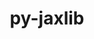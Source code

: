---
title: "py-jaxlib"
layout: cache
categories: [package, develop]
meta: {"compilers": ["gcc@11.4.0", "gcc@13.2.0", "gcc@9.4.0"], "num_specs": 98, "num_specs_by_stack": {"e4s": 9, "e4s-neoverse_v1": 3, "e4s-power": 2, "ml-linux-aarch64-cpu": 18, "ml-linux-aarch64-cuda": 18, "ml-linux-x86_64-cpu": 16, "ml-linux-x86_64-cuda": 18, "ml-linux-x86_64-rocm": 14, "root": 98}, "oss": ["ubuntu20.04", "ubuntu22.04", "ubuntu24.04"], "platforms": ["linux"], "stacks": ["e4s", "e4s-neoverse_v1", "e4s-power", "ml-linux-aarch64-cpu", "ml-linux-aarch64-cuda", "ml-linux-x86_64-cpu", "ml-linux-x86_64-cuda", "ml-linux-x86_64-rocm", "root"], "targets": ["aarch64", "neoverse_v1", "ppc64le", "x86_64_v3"], "versions": ["0.4.28", "0.4.3", "0.4.31", "0.4.38"]}
spec_details: [{"compiler": "gcc@11.4.0", "hash": "2xb55n7wbbxxugwduu7fhggnsdakkm6b", "os": "ubuntu22.04", "platform": "linux", "size": "-", "stacks": ["e4s", "root"], "target": "x86_64_v3", "variants": ["build_system=python_pip", "~cuda", "patches:=d3b7ea2", "~rocm"], "versions": ["0.4.38"]}, {"compiler": "gcc@13.2.0", "hash": "3aboam4fyvejtv3pollpvtrkbeng7mjt", "os": "ubuntu24.04", "platform": "linux", "size": "-", "stacks": ["ml-linux-x86_64-rocm", "root"], "target": "x86_64_v3", "variants": ["amdgpu_target:=gfx90a", "build_system=python_pip", "~cuda", "patches:=d3b7ea2", "+rocm"], "versions": ["0.4.38"]}, {"compiler": "gcc@13.2.0", "hash": "3d3gi77mfqjsow6gr722xxszgy4akz6e", "os": "ubuntu24.04", "platform": "linux", "size": "-", "stacks": ["ml-linux-aarch64-cpu", "root"], "target": "aarch64", "variants": ["build_system=python_pip", "~cuda", "patches:=2c5386e", "~rocm"], "versions": ["0.4.28"]}, {"compiler": "gcc@13.2.0", "hash": "3u37nv2g6awbzj63kgpsmr3iccrycpop", "os": "ubuntu24.04", "platform": "linux", "size": "-", "stacks": ["ml-linux-x86_64-rocm", "root"], "target": "x86_64_v3", "variants": ["amdgpu_target:=gfx90a", "build_system=python_pip", "~cuda", "patches:=d3b7ea2", "+rocm"], "versions": ["0.4.38"]}, {"compiler": "gcc@13.2.0", "hash": "3z42ar7cfpbwf3q7ggfrfo6yhb5ooqq2", "os": "ubuntu24.04", "platform": "linux", "size": "-", "stacks": ["ml-linux-aarch64-cuda", "root"], "target": "aarch64", "variants": ["build_system=python_pip", "+cuda", "cuda_arch:=80", "+nccl", "patches:=2c5386e", "~rocm"], "versions": ["0.4.28"]}, {"compiler": "gcc@13.2.0", "hash": "4fvc4xoykphblecap3js2a3wfc4tu3pw", "os": "ubuntu24.04", "platform": "linux", "size": "-", "stacks": ["ml-linux-x86_64-cpu", "root"], "target": "x86_64_v3", "variants": ["build_system=python_pip", "~cuda", "~rocm"], "versions": ["0.4.28"]}, {"compiler": "gcc@13.2.0", "hash": "4qhmavnyrf27wchph7bayyr2mjuemmj6", "os": "ubuntu24.04", "platform": "linux", "size": "-", "stacks": ["ml-linux-x86_64-cpu", "root"], "target": "x86_64_v3", "variants": ["build_system=python_pip", "~cuda", "patches:=d3b7ea2", "~rocm"], "versions": ["0.4.38"]}, {"compiler": "gcc@13.2.0", "hash": "4tewzkxse63lcdqlzdsoizsh3gr5tey5", "os": "ubuntu24.04", "platform": "linux", "size": "-", "stacks": ["ml-linux-aarch64-cpu", "root"], "target": "aarch64", "variants": ["build_system=python_pip", "~cuda", "patches:=2c5386e", "~rocm"], "versions": ["0.4.31"]}, {"compiler": "gcc@13.2.0", "hash": "5gkodmkumevx254ij43aves5wuceexx5", "os": "ubuntu24.04", "platform": "linux", "size": "-", "stacks": ["ml-linux-aarch64-cuda", "root"], "target": "aarch64", "variants": ["build_system=python_pip", "+cuda", "cuda_arch:=80", "+nccl", "patches:=2c5386e", "~rocm"], "versions": ["0.4.28"]}, {"compiler": "gcc@13.2.0", "hash": "5uqt4nmebybdok5lqnwln4ytd7ltktty", "os": "ubuntu24.04", "platform": "linux", "size": "-", "stacks": ["ml-linux-x86_64-cpu", "root"], "target": "x86_64_v3", "variants": ["build_system=python_pip", "~cuda", "~rocm"], "versions": ["0.4.28"]}, {"compiler": "gcc@13.2.0", "hash": "5y4iw7juzksl2a25mdvblmryfzwob35k", "os": "ubuntu24.04", "platform": "linux", "size": "-", "stacks": ["ml-linux-aarch64-cpu", "root"], "target": "aarch64", "variants": ["build_system=python_pip", "~cuda", "patches:=2c5386e", "~rocm"], "versions": ["0.4.31"]}, {"compiler": "gcc@13.2.0", "hash": "67ptuo5ftkylr3wuhj3qxwmv53qivl24", "os": "ubuntu24.04", "platform": "linux", "size": "-", "stacks": ["ml-linux-x86_64-rocm", "root"], "target": "x86_64_v3", "variants": ["amdgpu_target:=gfx90a", "build_system=python_pip", "~cuda", "patches:=d3b7ea2", "+rocm"], "versions": ["0.4.38"]}, {"compiler": "gcc@13.2.0", "hash": "6ajdp2ckzlyma7ebaihtaqnxkkqkhlth", "os": "ubuntu24.04", "platform": "linux", "size": "-", "stacks": ["ml-linux-aarch64-cpu", "root"], "target": "aarch64", "variants": ["build_system=python_pip", "~cuda", "patches:=2c5386e", "~rocm"], "versions": ["0.4.28"]}, {"compiler": "gcc@13.2.0", "hash": "6kbjzjcpbjeeom5nphyjctpjr2tux2m3", "os": "ubuntu24.04", "platform": "linux", "size": "-", "stacks": ["ml-linux-x86_64-rocm", "root"], "target": "x86_64_v3", "variants": ["amdgpu_target:=gfx90a", "build_system=python_pip", "~cuda", "patches:=d3b7ea2", "+rocm"], "versions": ["0.4.38"]}, {"compiler": "gcc@11.4.0", "hash": "6pj65cktmbxiywc6hnfsypjeejomg26o", "os": "ubuntu22.04", "platform": "linux", "size": "-", "stacks": ["e4s", "root"], "target": "x86_64_v3", "variants": ["build_system=python_pip", "~cuda", "patches:=d3b7ea2", "~rocm"], "versions": ["0.4.38"]}, {"compiler": "gcc@13.2.0", "hash": "77d5ffb6kippmwuqbzm52hwhuyu3afbn", "os": "ubuntu24.04", "platform": "linux", "size": "-", "stacks": ["ml-linux-x86_64-cpu", "root"], "target": "x86_64_v3", "variants": ["build_system=python_pip", "~cuda", "~rocm"], "versions": ["0.4.28"]}, {"compiler": "gcc@13.2.0", "hash": "7e5h2byd6fofvz4ugcclz2wuqxlwtjul", "os": "ubuntu24.04", "platform": "linux", "size": "-", "stacks": ["ml-linux-x86_64-cuda", "root"], "target": "x86_64_v3", "variants": ["build_system=python_pip", "+cuda", "cuda_arch:=80", "+nccl", "~rocm"], "versions": ["0.4.28"]}, {"compiler": "gcc@13.2.0", "hash": "7eaxgm4ozskxtirntjyfjeo7g2vyolq6", "os": "ubuntu24.04", "platform": "linux", "size": "-", "stacks": ["ml-linux-x86_64-cuda", "root"], "target": "x86_64_v3", "variants": ["build_system=python_pip", "+cuda", "cuda_arch:=80", "+nccl", "~rocm"], "versions": ["0.4.28"]}, {"compiler": "gcc@13.2.0", "hash": "7x6ue46cipno2bfv2rp6yagrwlhiu372", "os": "ubuntu24.04", "platform": "linux", "size": "-", "stacks": ["ml-linux-aarch64-cuda", "root"], "target": "aarch64", "variants": ["build_system=python_pip", "+cuda", "cuda_arch:=80", "+nccl", "patches:=2c5386e", "~rocm"], "versions": ["0.4.28"]}, {"compiler": "gcc@11.4.0", "hash": "ab63uxcu5gk3k7j2glqh7jafkvxavpig", "os": "ubuntu22.04", "platform": "linux", "size": "-", "stacks": ["e4s", "root"], "target": "x86_64_v3", "variants": ["build_system=python_pip", "~cuda", "patches:=d3b7ea2", "~rocm"], "versions": ["0.4.38"]}, {"compiler": "gcc@13.2.0", "hash": "acmysbrlzqikpp36md4nqupabvcb37f5", "os": "ubuntu24.04", "platform": "linux", "size": "-", "stacks": ["ml-linux-aarch64-cpu", "root"], "target": "aarch64", "variants": ["build_system=python_pip", "~cuda", "patches:=2c5386e", "~rocm"], "versions": ["0.4.28"]}, {"compiler": "gcc@13.2.0", "hash": "ap5qtb76cufjg64mvlzm5yjzxpjr6dxy", "os": "ubuntu24.04", "platform": "linux", "size": "-", "stacks": ["ml-linux-aarch64-cuda", "root"], "target": "aarch64", "variants": ["build_system=python_pip", "+cuda", "cuda_arch:=80", "+nccl", "patches:=2c5386e", "~rocm"], "versions": ["0.4.31"]}, {"compiler": "gcc@13.2.0", "hash": "aqrjwnm4m7t4e5mbmm7rcb6oedk47kke", "os": "ubuntu24.04", "platform": "linux", "size": "-", "stacks": ["ml-linux-aarch64-cpu", "root"], "target": "aarch64", "variants": ["build_system=python_pip", "~cuda", "patches:=2c5386e", "~rocm"], "versions": ["0.4.28"]}, {"compiler": "gcc@9.4.0", "hash": "b3wkxexwfpt4bypsyhsbnpqor7hgoekw", "os": "ubuntu20.04", "platform": "linux", "size": "-", "stacks": ["e4s-power", "root"], "target": "ppc64le", "variants": ["build_system=python_pip", "+cuda", "cuda_arch:=70", "+nccl", "patches:=4dfb9f3", "~rocm"], "versions": ["0.4.3"]}, {"compiler": "gcc@13.2.0", "hash": "bbxvwghaz6allxiebn3az3p2as4un522", "os": "ubuntu24.04", "platform": "linux", "size": "-", "stacks": ["ml-linux-x86_64-cuda", "root"], "target": "x86_64_v3", "variants": ["build_system=python_pip", "+cuda", "cuda_arch:=80", "+nccl", "~rocm"], "versions": ["0.4.31"]}, {"compiler": "gcc@13.2.0", "hash": "bfcwomcbjlq2qg2afh63antb775wadbg", "os": "ubuntu24.04", "platform": "linux", "size": "-", "stacks": ["ml-linux-x86_64-cpu", "root"], "target": "x86_64_v3", "variants": ["build_system=python_pip", "~cuda", "patches:=d3b7ea2", "~rocm"], "versions": ["0.4.38"]}, {"compiler": "gcc@13.2.0", "hash": "bhhv72u2yv7t6vhi4x6kmynpa35uh6jg", "os": "ubuntu24.04", "platform": "linux", "size": "-", "stacks": ["ml-linux-x86_64-rocm", "root"], "target": "x86_64_v3", "variants": ["amdgpu_target:=gfx90a", "build_system=python_pip", "~cuda", "patches:=d3b7ea2", "+rocm"], "versions": ["0.4.38"]}, {"compiler": "gcc@13.2.0", "hash": "c2cfwboc2ibvxy5vzhwwikzi5i6fa7ge", "os": "ubuntu24.04", "platform": "linux", "size": "-", "stacks": ["ml-linux-x86_64-cpu", "root"], "target": "x86_64_v3", "variants": ["build_system=python_pip", "~cuda", "patches:=d3b7ea2", "~rocm"], "versions": ["0.4.38"]}, {"compiler": "gcc@13.2.0", "hash": "cuunad4ruk6mcgv753n3cf3m5iz3ihxi", "os": "ubuntu24.04", "platform": "linux", "size": "-", "stacks": ["ml-linux-x86_64-rocm", "root"], "target": "x86_64_v3", "variants": ["amdgpu_target:=gfx90a", "build_system=python_pip", "~cuda", "patches:=d3b7ea2", "+rocm"], "versions": ["0.4.38"]}, {"compiler": "gcc@13.2.0", "hash": "cx3ubem75coicn6rztnubsyiemcji3gy", "os": "ubuntu24.04", "platform": "linux", "size": "-", "stacks": ["ml-linux-x86_64-cpu", "root"], "target": "x86_64_v3", "variants": ["build_system=python_pip", "~cuda", "~rocm"], "versions": ["0.4.28"]}, {"compiler": "gcc@13.2.0", "hash": "dpuhhebossdbxrgag3bb5pgze5vra77h", "os": "ubuntu24.04", "platform": "linux", "size": "-", "stacks": ["ml-linux-aarch64-cuda", "root"], "target": "aarch64", "variants": ["build_system=python_pip", "+cuda", "cuda_arch:=80", "+nccl", "patches:=2c5386e", "~rocm"], "versions": ["0.4.31"]}, {"compiler": "gcc@13.2.0", "hash": "fgu247ggj4dmwnktzdmjuy75lxwxz7o3", "os": "ubuntu24.04", "platform": "linux", "size": "-", "stacks": ["ml-linux-aarch64-cpu", "root"], "target": "aarch64", "variants": ["build_system=python_pip", "~cuda", "patches:=2c5386e", "~rocm"], "versions": ["0.4.31"]}, {"compiler": "gcc@11.4.0", "hash": "fv5ep4kpuacjq5g25bn42ejrj7dfqtea", "os": "ubuntu22.04", "platform": "linux", "size": "-", "stacks": ["e4s-neoverse_v1", "root"], "target": "neoverse_v1", "variants": ["build_system=python_pip", "~cuda", "patches:=2c5386e", "~rocm"], "versions": ["0.4.31"]}, {"compiler": "gcc@13.2.0", "hash": "fxluf52v2rize7yyds7hahp5ifbizxg7", "os": "ubuntu24.04", "platform": "linux", "size": "-", "stacks": ["ml-linux-x86_64-cuda", "root"], "target": "x86_64_v3", "variants": ["build_system=python_pip", "+cuda", "cuda_arch:=80", "+nccl", "~rocm"], "versions": ["0.4.31"]}, {"compiler": "gcc@13.2.0", "hash": "gbjg4zi2rrex7pgygynaht3mzdjrj7ej", "os": "ubuntu24.04", "platform": "linux", "size": "-", "stacks": ["ml-linux-aarch64-cpu", "root"], "target": "aarch64", "variants": ["build_system=python_pip", "~cuda", "patches:=2c5386e", "~rocm"], "versions": ["0.4.31"]}, {"compiler": "gcc@13.2.0", "hash": "gezos2zmhh6c3mbfrvugw3r7xtf6jie7", "os": "ubuntu24.04", "platform": "linux", "size": "-", "stacks": ["ml-linux-x86_64-cuda", "root"], "target": "x86_64_v3", "variants": ["build_system=python_pip", "+cuda", "cuda_arch:=80", "+nccl", "~rocm"], "versions": ["0.4.31"]}, {"compiler": "gcc@13.2.0", "hash": "gj3usvjxrmpijlfw3izjg5gelnt7g64t", "os": "ubuntu24.04", "platform": "linux", "size": "-", "stacks": ["ml-linux-x86_64-cuda", "root"], "target": "x86_64_v3", "variants": ["build_system=python_pip", "+cuda", "cuda_arch:=80", "+nccl", "~rocm"], "versions": ["0.4.28"]}, {"compiler": "gcc@13.2.0", "hash": "gy6ko7xzzno6yfciw2w4jvwen2wh7ljk", "os": "ubuntu24.04", "platform": "linux", "size": "-", "stacks": ["ml-linux-x86_64-cpu", "root"], "target": "x86_64_v3", "variants": ["build_system=python_pip", "~cuda", "patches:=d3b7ea2", "~rocm"], "versions": ["0.4.38"]}, {"compiler": "gcc@13.2.0", "hash": "he7265d7d6kaywoald5dzt3gu4vpeo6p", "os": "ubuntu24.04", "platform": "linux", "size": "-", "stacks": ["ml-linux-aarch64-cpu", "root"], "target": "aarch64", "variants": ["build_system=python_pip", "~cuda", "patches:=2c5386e", "~rocm"], "versions": ["0.4.31"]}, {"compiler": "gcc@13.2.0", "hash": "hhjrt2odvpjkaxewb737oqvyvrj6sc7g", "os": "ubuntu24.04", "platform": "linux", "size": "-", "stacks": ["ml-linux-x86_64-rocm", "root"], "target": "x86_64_v3", "variants": ["amdgpu_target:=gfx90a", "build_system=python_pip", "~cuda", "patches:=d3b7ea2", "+rocm"], "versions": ["0.4.38"]}, {"compiler": "gcc@13.2.0", "hash": "hrcfdhq45idivum2obqmeutoy5kp6ejh", "os": "ubuntu24.04", "platform": "linux", "size": "-", "stacks": ["ml-linux-x86_64-cpu", "root"], "target": "x86_64_v3", "variants": ["build_system=python_pip", "~cuda", "~rocm"], "versions": ["0.4.28"]}, {"compiler": "gcc@13.2.0", "hash": "i3a76reea2ox6cpjh3dfqlwsnyadnkrh", "os": "ubuntu24.04", "platform": "linux", "size": "-", "stacks": ["ml-linux-aarch64-cpu", "root"], "target": "aarch64", "variants": ["build_system=python_pip", "~cuda", "patches:=2c5386e", "~rocm"], "versions": ["0.4.31"]}, {"compiler": "gcc@13.2.0", "hash": "i5rwrmyawfsxpji2rzokmskejhenweue", "os": "ubuntu24.04", "platform": "linux", "size": "-", "stacks": ["ml-linux-x86_64-cuda", "root"], "target": "x86_64_v3", "variants": ["build_system=python_pip", "+cuda", "cuda_arch:=80", "+nccl", "~rocm"], "versions": ["0.4.31"]}, {"compiler": "gcc@13.2.0", "hash": "i7c2mrdybimcmhlimhdfmujaksm3522x", "os": "ubuntu24.04", "platform": "linux", "size": "-", "stacks": ["ml-linux-aarch64-cuda", "root"], "target": "aarch64", "variants": ["build_system=python_pip", "+cuda", "cuda_arch:=80", "+nccl", "patches:=2c5386e", "~rocm"], "versions": ["0.4.31"]}, {"compiler": "gcc@11.4.0", "hash": "idvomn77xuehernyrex3eochoij5upil", "os": "ubuntu22.04", "platform": "linux", "size": "-", "stacks": ["e4s", "root"], "target": "x86_64_v3", "variants": ["build_system=python_pip", "~cuda", "patches:=d3b7ea2", "~rocm"], "versions": ["0.4.38"]}, {"compiler": "gcc@13.2.0", "hash": "jaxv5c33tzdpowlnpvoe4ni4mm5ppxle", "os": "ubuntu24.04", "platform": "linux", "size": "-", "stacks": ["ml-linux-x86_64-cuda", "root"], "target": "x86_64_v3", "variants": ["build_system=python_pip", "+cuda", "cuda_arch:=80", "+nccl", "~rocm"], "versions": ["0.4.31"]}, {"compiler": "gcc@11.4.0", "hash": "jnfjvdlxx73dvj77q53ttbk7skhmfwhp", "os": "ubuntu22.04", "platform": "linux", "size": "-", "stacks": ["e4s", "root"], "target": "x86_64_v3", "variants": ["build_system=python_pip", "~cuda", "patches:=d3b7ea2", "~rocm"], "versions": ["0.4.38"]}, {"compiler": "gcc@13.2.0", "hash": "jwdlmihk7xxvisyynsrefveb5aypwr5y", "os": "ubuntu24.04", "platform": "linux", "size": "-", "stacks": ["ml-linux-x86_64-cuda", "root"], "target": "x86_64_v3", "variants": ["build_system=python_pip", "+cuda", "cuda_arch:=80", "+nccl", "~rocm"], "versions": ["0.4.28"]}, {"compiler": "gcc@11.4.0", "hash": "kdjbybvycbyx26z2ksgzetxsgw63gmpf", "os": "ubuntu22.04", "platform": "linux", "size": "-", "stacks": ["e4s", "root"], "target": "x86_64_v3", "variants": ["build_system=python_pip", "~cuda", "patches:=d3b7ea2", "~rocm"], "versions": ["0.4.38"]}, {"compiler": "gcc@11.4.0", "hash": "kj7an2x3vv4ijw32js5ezn5aymdbdjpm", "os": "ubuntu22.04", "platform": "linux", "size": "-", "stacks": ["e4s", "root"], "target": "x86_64_v3", "variants": ["build_system=python_pip", "~cuda", "patches:=d3b7ea2", "~rocm"], "versions": ["0.4.38"]}, {"compiler": "gcc@13.2.0", "hash": "li26kx6a5kpyb77vng342ukdl2ai6ct3", "os": "ubuntu24.04", "platform": "linux", "size": "-", "stacks": ["ml-linux-x86_64-cpu", "root"], "target": "x86_64_v3", "variants": ["build_system=python_pip", "~cuda", "patches:=d3b7ea2", "~rocm"], "versions": ["0.4.38"]}, {"compiler": "gcc@13.2.0", "hash": "lrxg3itupjpu4yevpxy6xqxgtxnhd7kr", "os": "ubuntu24.04", "platform": "linux", "size": "-", "stacks": ["ml-linux-x86_64-cuda", "root"], "target": "x86_64_v3", "variants": ["build_system=python_pip", "+cuda", "cuda_arch:=80", "+nccl", "~rocm"], "versions": ["0.4.28"]}, {"compiler": "gcc@13.2.0", "hash": "ltxupd4gm5avuchkagqvnmb7abpo4pzl", "os": "ubuntu24.04", "platform": "linux", "size": "-", "stacks": ["ml-linux-aarch64-cuda", "root"], "target": "aarch64", "variants": ["build_system=python_pip", "+cuda", "cuda_arch:=80", "+nccl", "patches:=2c5386e", "~rocm"], "versions": ["0.4.28"]}, {"compiler": "gcc@13.2.0", "hash": "mhft66swfzx3sjo6au2wq3irol3plv5p", "os": "ubuntu24.04", "platform": "linux", "size": "-", "stacks": ["ml-linux-aarch64-cuda", "root"], "target": "aarch64", "variants": ["build_system=python_pip", "+cuda", "cuda_arch:=80", "+nccl", "patches:=2c5386e", "~rocm"], "versions": ["0.4.31"]}, {"compiler": "gcc@9.4.0", "hash": "mm3jfiluusjzstmevbyrzot6gztkd2oj", "os": "ubuntu20.04", "platform": "linux", "size": "-", "stacks": ["e4s-power", "root"], "target": "ppc64le", "variants": ["build_system=python_pip", "+cuda", "cuda_arch:=70", "+nccl", "patches:=4dfb9f3", "~rocm"], "versions": ["0.4.3"]}, {"compiler": "gcc@13.2.0", "hash": "n6ekxu7ymt2uffgwnlaerpskm4psax24", "os": "ubuntu24.04", "platform": "linux", "size": "-", "stacks": ["ml-linux-x86_64-cpu", "root"], "target": "x86_64_v3", "variants": ["build_system=python_pip", "~cuda", "patches:=d3b7ea2", "~rocm"], "versions": ["0.4.38"]}, {"compiler": "gcc@13.2.0", "hash": "ngjz7axfqpy2q5b2e2gl5akiaq7q2jgi", "os": "ubuntu24.04", "platform": "linux", "size": "-", "stacks": ["ml-linux-aarch64-cpu", "root"], "target": "aarch64", "variants": ["build_system=python_pip", "~cuda", "patches:=2c5386e", "~rocm"], "versions": ["0.4.28"]}, {"compiler": "gcc@13.2.0", "hash": "nhw4444tg6njppmqqxb45mqv5agzsqc3", "os": "ubuntu24.04", "platform": "linux", "size": "-", "stacks": ["ml-linux-aarch64-cpu", "root"], "target": "aarch64", "variants": ["build_system=python_pip", "~cuda", "patches:=2c5386e", "~rocm"], "versions": ["0.4.31"]}, {"compiler": "gcc@13.2.0", "hash": "njmaxpkrhpgcsigyzdnqdeno75krtxhx", "os": "ubuntu24.04", "platform": "linux", "size": "-", "stacks": ["ml-linux-x86_64-rocm", "root"], "target": "x86_64_v3", "variants": ["amdgpu_target:=gfx90a", "build_system=python_pip", "~cuda", "patches:=d3b7ea2", "+rocm"], "versions": ["0.4.38"]}, {"compiler": "gcc@13.2.0", "hash": "nmayinkn444fv4p7w7kggnua2uy2v7c3", "os": "ubuntu24.04", "platform": "linux", "size": "-", "stacks": ["ml-linux-x86_64-cuda", "root"], "target": "x86_64_v3", "variants": ["build_system=python_pip", "+cuda", "cuda_arch:=80", "+nccl", "~rocm"], "versions": ["0.4.31"]}, {"compiler": "gcc@13.2.0", "hash": "ofldpy3jl76blbep3k5dzj2w7f5nyniw", "os": "ubuntu24.04", "platform": "linux", "size": "-", "stacks": ["ml-linux-x86_64-cpu", "root"], "target": "x86_64_v3", "variants": ["build_system=python_pip", "~cuda", "~rocm"], "versions": ["0.4.28"]}, {"compiler": "gcc@13.2.0", "hash": "oilmi3vbebrcmny2zdicvkejytnkuiow", "os": "ubuntu24.04", "platform": "linux", "size": "-", "stacks": ["ml-linux-aarch64-cuda", "root"], "target": "aarch64", "variants": ["build_system=python_pip", "+cuda", "cuda_arch:=80", "+nccl", "patches:=2c5386e", "~rocm"], "versions": ["0.4.28"]}, {"compiler": "gcc@13.2.0", "hash": "ot5ozrpl3ucekngcdtt2slxndgpr6k5i", "os": "ubuntu24.04", "platform": "linux", "size": "-", "stacks": ["ml-linux-aarch64-cuda", "root"], "target": "aarch64", "variants": ["build_system=python_pip", "+cuda", "cuda_arch:=80", "+nccl", "patches:=2c5386e", "~rocm"], "versions": ["0.4.28"]}, {"compiler": "gcc@13.2.0", "hash": "owa54lbpgmtyvjcp2xnblxw5ibw2jb2x", "os": "ubuntu24.04", "platform": "linux", "size": "-", "stacks": ["ml-linux-x86_64-cuda", "root"], "target": "x86_64_v3", "variants": ["build_system=python_pip", "+cuda", "cuda_arch:=80", "+nccl", "~rocm"], "versions": ["0.4.31"]}, {"compiler": "gcc@13.2.0", "hash": "qaxeou3bhvp4ppjnpmngmivdrulu25k3", "os": "ubuntu24.04", "platform": "linux", "size": "-", "stacks": ["ml-linux-aarch64-cuda", "root"], "target": "aarch64", "variants": ["build_system=python_pip", "+cuda", "cuda_arch:=80", "+nccl", "patches:=2c5386e", "~rocm"], "versions": ["0.4.31"]}, {"compiler": "gcc@13.2.0", "hash": "r2btta7cjee7ci42mdvpxiky5bkoyczb", "os": "ubuntu24.04", "platform": "linux", "size": "-", "stacks": ["ml-linux-x86_64-cuda", "root"], "target": "x86_64_v3", "variants": ["build_system=python_pip", "+cuda", "cuda_arch:=80", "+nccl", "~rocm"], "versions": ["0.4.28"]}, {"compiler": "gcc@13.2.0", "hash": "r7swon3skum6wlphtj5rpr2kmmpprapl", "os": "ubuntu24.04", "platform": "linux", "size": "-", "stacks": ["ml-linux-aarch64-cuda", "root"], "target": "aarch64", "variants": ["build_system=python_pip", "+cuda", "cuda_arch:=80", "+nccl", "patches:=2c5386e", "~rocm"], "versions": ["0.4.31"]}, {"compiler": "gcc@11.4.0", "hash": "rdkzunth44umbeyxawba5fnyx6zxvmx3", "os": "ubuntu22.04", "platform": "linux", "size": "-", "stacks": ["e4s", "root"], "target": "x86_64_v3", "variants": ["build_system=python_pip", "~cuda", "patches:=d3b7ea2", "~rocm"], "versions": ["0.4.38"]}, {"compiler": "gcc@11.4.0", "hash": "rerm6q5stlnm7j4kukrvgzhyo52b73hw", "os": "ubuntu22.04", "platform": "linux", "size": "-", "stacks": ["e4s", "root"], "target": "x86_64_v3", "variants": ["build_system=python_pip", "~cuda", "patches:=d3b7ea2", "~rocm"], "versions": ["0.4.38"]}, {"compiler": "gcc@13.2.0", "hash": "rjx3rtgz4zcxoruu7nt2d4re2ifvlpie", "os": "ubuntu24.04", "platform": "linux", "size": "-", "stacks": ["ml-linux-aarch64-cuda", "root"], "target": "aarch64", "variants": ["build_system=python_pip", "+cuda", "cuda_arch:=80", "+nccl", "patches:=2c5386e", "~rocm"], "versions": ["0.4.31"]}, {"compiler": "gcc@13.2.0", "hash": "sc4bfwtmktado2cop5sezhidzdnhp67n", "os": "ubuntu24.04", "platform": "linux", "size": "-", "stacks": ["ml-linux-x86_64-cuda", "root"], "target": "x86_64_v3", "variants": ["build_system=python_pip", "+cuda", "cuda_arch:=80", "+nccl", "~rocm"], "versions": ["0.4.31"]}, {"compiler": "gcc@13.2.0", "hash": "shc3bi4pbcz42v7wemoxtbhuioxslszg", "os": "ubuntu24.04", "platform": "linux", "size": "-", "stacks": ["ml-linux-x86_64-rocm", "root"], "target": "x86_64_v3", "variants": ["amdgpu_target:=gfx90a", "build_system=python_pip", "~cuda", "patches:=d3b7ea2", "+rocm"], "versions": ["0.4.38"]}, {"compiler": "gcc@13.2.0", "hash": "shjfxwegpaa72icz7dj3rwa65twdrq3x", "os": "ubuntu24.04", "platform": "linux", "size": "-", "stacks": ["ml-linux-aarch64-cuda", "root"], "target": "aarch64", "variants": ["build_system=python_pip", "+cuda", "cuda_arch:=80", "+nccl", "patches:=2c5386e", "~rocm"], "versions": ["0.4.28"]}, {"compiler": "gcc@13.2.0", "hash": "sqqz6qe7sqlkvt3euvx27de3e6tx2727", "os": "ubuntu24.04", "platform": "linux", "size": "-", "stacks": ["ml-linux-x86_64-cpu", "root"], "target": "x86_64_v3", "variants": ["build_system=python_pip", "~cuda", "patches:=d3b7ea2", "~rocm"], "versions": ["0.4.38"]}, {"compiler": "gcc@11.4.0", "hash": "sthjijlumkvitg7knhw3zfhuizt2vmy6", "os": "ubuntu22.04", "platform": "linux", "size": "-", "stacks": ["e4s-neoverse_v1", "root"], "target": "neoverse_v1", "variants": ["build_system=python_pip", "~cuda", "patches:=2c5386e", "~rocm"], "versions": ["0.4.31"]}, {"compiler": "gcc@13.2.0", "hash": "t2hs5tt4odf5yd6vheu4mvyufsbg7yti", "os": "ubuntu24.04", "platform": "linux", "size": "-", "stacks": ["ml-linux-aarch64-cuda", "root"], "target": "aarch64", "variants": ["build_system=python_pip", "+cuda", "cuda_arch:=80", "+nccl", "patches:=2c5386e", "~rocm"], "versions": ["0.4.31"]}, {"compiler": "gcc@13.2.0", "hash": "tcqagxh4g47naxlxy2bhyd7xhqwdtm6o", "os": "ubuntu24.04", "platform": "linux", "size": "-", "stacks": ["ml-linux-aarch64-cuda", "root"], "target": "aarch64", "variants": ["build_system=python_pip", "+cuda", "cuda_arch:=80", "+nccl", "patches:=2c5386e", "~rocm"], "versions": ["0.4.31"]}, {"compiler": "gcc@13.2.0", "hash": "tfjzrmeu5a6ueazsrdpwzmdqhvnbpyzq", "os": "ubuntu24.04", "platform": "linux", "size": "-", "stacks": ["ml-linux-x86_64-rocm", "root"], "target": "x86_64_v3", "variants": ["amdgpu_target:=gfx90a", "build_system=python_pip", "~cuda", "patches:=d3b7ea2", "+rocm"], "versions": ["0.4.38"]}, {"compiler": "gcc@13.2.0", "hash": "tjupf6enho737bz43t5v5e6j3cipfuf3", "os": "ubuntu24.04", "platform": "linux", "size": "-", "stacks": ["ml-linux-x86_64-cpu", "root"], "target": "x86_64_v3", "variants": ["build_system=python_pip", "~cuda", "~rocm"], "versions": ["0.4.28"]}, {"compiler": "gcc@13.2.0", "hash": "udmbmno4aiz2vi4rqtl2vhaxxb7yob6x", "os": "ubuntu24.04", "platform": "linux", "size": "-", "stacks": ["ml-linux-x86_64-cuda", "root"], "target": "x86_64_v3", "variants": ["build_system=python_pip", "+cuda", "cuda_arch:=80", "+nccl", "~rocm"], "versions": ["0.4.31"]}, {"compiler": "gcc@13.2.0", "hash": "uvljqlvotgps2bfzhnu6nr6ker3brkfe", "os": "ubuntu24.04", "platform": "linux", "size": "-", "stacks": ["ml-linux-x86_64-cpu", "root"], "target": "x86_64_v3", "variants": ["build_system=python_pip", "~cuda", "~rocm"], "versions": ["0.4.28"]}, {"compiler": "gcc@13.2.0", "hash": "vfory7256lr2duuyqa5yqtcyow6k5ewb", "os": "ubuntu24.04", "platform": "linux", "size": "-", "stacks": ["ml-linux-aarch64-cpu", "root"], "target": "aarch64", "variants": ["build_system=python_pip", "~cuda", "patches:=2c5386e", "~rocm"], "versions": ["0.4.31"]}, {"compiler": "gcc@13.2.0", "hash": "vfuzrvlpcvubppt6ipk7egcocu7efsje", "os": "ubuntu24.04", "platform": "linux", "size": "-", "stacks": ["ml-linux-aarch64-cuda", "root"], "target": "aarch64", "variants": ["build_system=python_pip", "+cuda", "cuda_arch:=80", "+nccl", "patches:=2c5386e", "~rocm"], "versions": ["0.4.28"]}, {"compiler": "gcc@13.2.0", "hash": "vxrh2v42eokk62ov7mhya2sgynkm46d3", "os": "ubuntu24.04", "platform": "linux", "size": "-", "stacks": ["ml-linux-aarch64-cuda", "root"], "target": "aarch64", "variants": ["build_system=python_pip", "+cuda", "cuda_arch:=80", "+nccl", "patches:=2c5386e", "~rocm"], "versions": ["0.4.28"]}, {"compiler": "gcc@13.2.0", "hash": "w6hylkx542wulgbgy5frhv7optq7v5sp", "os": "ubuntu24.04", "platform": "linux", "size": "-", "stacks": ["ml-linux-x86_64-rocm", "root"], "target": "x86_64_v3", "variants": ["amdgpu_target:=gfx90a", "build_system=python_pip", "~cuda", "patches:=d3b7ea2", "+rocm"], "versions": ["0.4.38"]}, {"compiler": "gcc@13.2.0", "hash": "wc35ddqfrbfmzbl6vecw3pjusxampgb6", "os": "ubuntu24.04", "platform": "linux", "size": "-", "stacks": ["ml-linux-x86_64-cuda", "root"], "target": "x86_64_v3", "variants": ["build_system=python_pip", "+cuda", "cuda_arch:=80", "+nccl", "~rocm"], "versions": ["0.4.28"]}, {"compiler": "gcc@13.2.0", "hash": "wkcs2l2jzpb6fqjip332ksn5htu72hq6", "os": "ubuntu24.04", "platform": "linux", "size": "-", "stacks": ["ml-linux-x86_64-cuda", "root"], "target": "x86_64_v3", "variants": ["build_system=python_pip", "+cuda", "cuda_arch:=80", "+nccl", "~rocm"], "versions": ["0.4.28"]}, {"compiler": "gcc@13.2.0", "hash": "wu7kh24s7vamd2ghlyho3x5fr2e3hyp3", "os": "ubuntu24.04", "platform": "linux", "size": "-", "stacks": ["ml-linux-x86_64-rocm", "root"], "target": "x86_64_v3", "variants": ["amdgpu_target:=gfx90a", "build_system=python_pip", "~cuda", "patches:=d3b7ea2", "+rocm"], "versions": ["0.4.38"]}, {"compiler": "gcc@11.4.0", "hash": "x5yz6vgygnohdhl6dnlnxejdjcune2hg", "os": "ubuntu22.04", "platform": "linux", "size": "-", "stacks": ["e4s-neoverse_v1", "root"], "target": "neoverse_v1", "variants": ["build_system=python_pip", "~cuda", "patches:=2c5386e", "~rocm"], "versions": ["0.4.31"]}, {"compiler": "gcc@13.2.0", "hash": "xfzafc6ngp3f3qondnkjbgp4pxqv7hzs", "os": "ubuntu24.04", "platform": "linux", "size": "-", "stacks": ["ml-linux-aarch64-cpu", "root"], "target": "aarch64", "variants": ["build_system=python_pip", "~cuda", "patches:=2c5386e", "~rocm"], "versions": ["0.4.28"]}, {"compiler": "gcc@13.2.0", "hash": "xu7s46a7mgnlu7prcl2hciworrp67doc", "os": "ubuntu24.04", "platform": "linux", "size": "-", "stacks": ["ml-linux-aarch64-cpu", "root"], "target": "aarch64", "variants": ["build_system=python_pip", "~cuda", "patches:=2c5386e", "~rocm"], "versions": ["0.4.31"]}, {"compiler": "gcc@13.2.0", "hash": "xvfoa2p43evapwcz26a6l2ewf67qqq7i", "os": "ubuntu24.04", "platform": "linux", "size": "-", "stacks": ["ml-linux-aarch64-cpu", "root"], "target": "aarch64", "variants": ["build_system=python_pip", "~cuda", "patches:=2c5386e", "~rocm"], "versions": ["0.4.28"]}, {"compiler": "gcc@13.2.0", "hash": "yaclnm45aa3wmdf3s4k3735gc2uyk63i", "os": "ubuntu24.04", "platform": "linux", "size": "-", "stacks": ["ml-linux-x86_64-cuda", "root"], "target": "x86_64_v3", "variants": ["build_system=python_pip", "+cuda", "cuda_arch:=80", "+nccl", "~rocm"], "versions": ["0.4.28"]}, {"compiler": "gcc@13.2.0", "hash": "yc6rzgeatatnjy7trfffy4oe6zvhpzwh", "os": "ubuntu24.04", "platform": "linux", "size": "-", "stacks": ["ml-linux-aarch64-cpu", "root"], "target": "aarch64", "variants": ["build_system=python_pip", "~cuda", "patches:=2c5386e", "~rocm"], "versions": ["0.4.28"]}, {"compiler": "gcc@13.2.0", "hash": "yce3n5fa33cubke6akukhvdnxhhhsf25", "os": "ubuntu24.04", "platform": "linux", "size": "-", "stacks": ["ml-linux-x86_64-rocm", "root"], "target": "x86_64_v3", "variants": ["amdgpu_target:=gfx90a", "build_system=python_pip", "~cuda", "patches:=d3b7ea2", "+rocm"], "versions": ["0.4.38"]}, {"compiler": "gcc@13.2.0", "hash": "yo23ihqrxzpf6bjkl32a4igfqcygq36f", "os": "ubuntu24.04", "platform": "linux", "size": "-", "stacks": ["ml-linux-x86_64-rocm", "root"], "target": "x86_64_v3", "variants": ["amdgpu_target:=gfx90a", "build_system=python_pip", "~cuda", "patches:=d3b7ea2", "+rocm"], "versions": ["0.4.38"]}, {"compiler": "gcc@13.2.0", "hash": "z23jpfjkpwn2dmqdqc5xutabnj6e7462", "os": "ubuntu24.04", "platform": "linux", "size": "-", "stacks": ["ml-linux-x86_64-cpu", "root"], "target": "x86_64_v3", "variants": ["build_system=python_pip", "~cuda", "patches:=d3b7ea2", "~rocm"], "versions": ["0.4.38"]}, {"compiler": "gcc@13.2.0", "hash": "ztragefnbj6vk7tpalqnwdvi4h2nmem6", "os": "ubuntu24.04", "platform": "linux", "size": "-", "stacks": ["ml-linux-aarch64-cpu", "root"], "target": "aarch64", "variants": ["build_system=python_pip", "~cuda", "patches:=2c5386e", "~rocm"], "versions": ["0.4.28"]}]
---